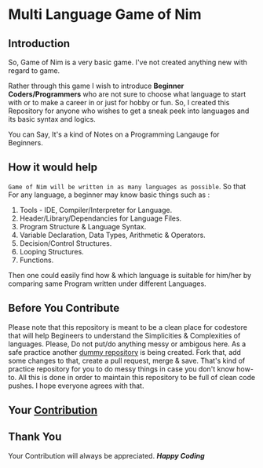 
# Multi Language Game of Nim


## Introduction
So, Game of Nim is a very basic game. I've not created anything new with regard to game.

Rather through this game I wish to introduce **Beginner Coders/Programmers** who are not
sure to choose what language to start with or to make a career in or just for hobby or fun.
So, I created this Repository for anyone who wishes to get a sneak peek into languages and
its basic syntax and logics.

You can Say, It's a kind of Notes on a Programming Langauge for Beginners. 

## How it would help

`Game of Nim will be written in as many languages as possible`.
So that For any language, a beginner may know basic things such as :

1. Tools - IDE, Compiler/Interpreter for Language.
2. Header/Library/Dependancies for Language Files.
3. Program Structure & Language Syntax.
4. Variable Declaration, Data Types, Arithmetic & Operators.
5. Decision/Control Structures.
6. Looping Structures.
7. Functions.

Then one could easily find how & which language is suitable for him/her by comparing same Program
written under different Languages.

## Before You Contribute
Please note that this repository is meant to be a clean place for codestore that will help Begineers to understand the Simplicities & Complexities of languages. Please, Do not put/do anything messy or ambigous here. As a safe practice another [dummy repository](https://github.com/C0deDaedalus/DummyRepo "Dummy Repository") is being created. Fork that, add some changes to that, create a pull request, merge & save. That's kind of practice repository for you to do messy things in case you don't know how-to. All this is done in order to maintain this repository to be full of clean code pushes. I hope everyone agrees with that.

## Your [Contribution](https://github.com/C0deDaedalus/Multi-Language-Game-of-Nim/blob/master/CONTRIBUTING.md)

## Thank You
Your Contribution will always be appreciated. ***Happy Coding***
